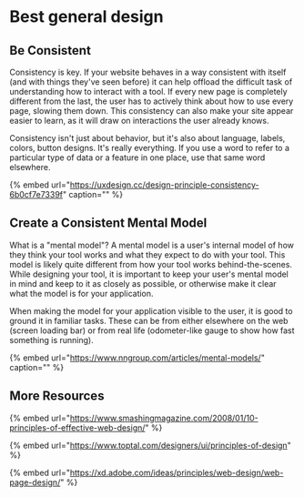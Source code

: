 # Best general design

## Be Consistent

Consistency is key. If your website behaves in a way consistent with itself \(and with things they've seen before\) it can help offload the difficult task of understanding how to interact with a tool. If every new page is completely different from the last, the user has to actively think about how to use every page, slowing them down. This consistency can also make your site appear easier to learn, as it will draw on interactions the user already knows.

Consistency isn't just about behavior, but it's also about language, labels, colors, button designs. It's really everything. If you use a word to refer to a particular type of data or a feature in one place, use that same word elsewhere.

{% embed url="https://uxdesign.cc/design-principle-consistency-6b0cf7e7339f" caption="" %}

## Create a Consistent Mental Model

What is a "mental model"? A mental model is a user's internal model of how they think your tool works and what they expect to do with your tool. This model is likely quite different from how your tool works behind-the-scenes. While designing your tool, it is important to keep your user's mental model in mind and keep to it as closely as possible, or otherwise make it clear what the model is for your application.

When making the model for your application visible to the user, it is good to ground it in familiar tasks. These can be from either elsewhere on the web \(screen loading bar\) or from real life \(odometer-like gauge to show how fast something is running\).

{% embed url="https://www.nngroup.com/articles/mental-models/" caption="" %}

## More Resources

{% embed url="https://www.smashingmagazine.com/2008/01/10-principles-of-effective-web-design/" %}

{% embed url="https://www.toptal.com/designers/ui/principles-of-design" %}

{% embed url="https://xd.adobe.com/ideas/principles/web-design/web-page-design/" %}

